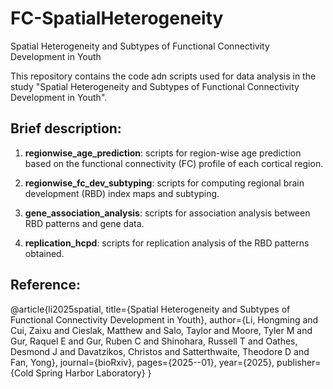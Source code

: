 # FC-SpatialHeterogeneity
Spatial Heterogeneity and Subtypes of Functional Connectivity Development in Youth

This repository contains the code adn scripts used for data analysis in the study "Spatial Heterogeneity and Subtypes of Functional Connectivity Development in Youth".


## Brief description:

1. **regionwise_age_prediction**: scripts for region-wise age prediction based on the functional connectivity (FC) profile of each cortical region.

2. **regionwise_fc_dev_subtyping**: scripts for computing regional brain development (RBD) index maps and subtyping.

3. **gene_association_analysis**: scripts for association analysis between RBD patterns and gene data.

4. **replication_hcpd**: scripts for replication analysis of the RBD patterns obtained.


## Reference:

@article{li2025spatial,
  title={Spatial Heterogeneity and Subtypes of Functional Connectivity Development in Youth},
  author={Li, Hongming and Cui, Zaixu and Cieslak, Matthew and Salo, Taylor and Moore, Tyler M and Gur, Raquel E and Gur, Ruben C and Shinohara, Russell T and Oathes, Desmond J and Davatzikos, Christos and Satterthwaite, Theodore D and Fan, Yong},
  journal={bioRxiv},
  pages={2025--01},
  year={2025},
  publisher={Cold Spring Harbor Laboratory}
}
